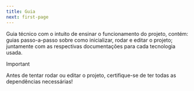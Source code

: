 ```yaml
---
title: Guia
next: first-page
---
```


Guia técnico com o intuito de ensinar o funcionamento do projeto, contém: guias passo-a-passo sobre como inicializar, rodar e editar o projeto; juntamente com as respectivas documentações para cada tecnologia usada.
> [!IMPORTANT]
> Antes de tentar rodar ou editar o projeto, certifique-se de ter todas as dependências necessárias!
